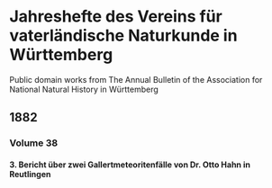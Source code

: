 # Jahreshefte des Vereins für vaterländische Naturkunde in Württemberg
Public domain works from The Annual Bulletin of the Association for National Natural History in Württemberg

## 1882

### Volume 38

#### 3. Bericht über zwei Gallertmeteoritenfälle von Dr. Otto Hahn in Reutlingen
